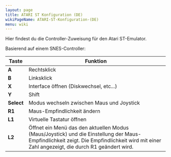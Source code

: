 ```yaml
---
layout: page
title: ATARI ST Konfiguration (DE)
wikiPageName: ATARI-ST-Konfiguration-(DE)
menu: wiki
---
```


Hier findest du die Controller-Zuweisung für den Atari ST-Emulator.  
  
Basierend auf einem SNES-Controller: 

**Taste**|**Funktion**  
 --- | ---
**A**      | Rechtsklick  
**B**      | Linksklick  
**X**      | Interface öffnen (Diskwechsel, etc...)  
**Y**      | Shift  
**Select** | Modus wechseln zwischen Maus und Joystick  
**R1**     | Maus-Empfindlichkeit ändern  
**L1**     | Virtuelle Tastatur öffnen  
**L2**     | Öffnet ein Menü das den aktuellen Modus (Maus/Joystick) und die Einstellung der Maus-Empfindlichkeit zeigt. Die Empfindlichkeit wird mit einer Zahl angezeigt, die durch R1 geändert wird.  
